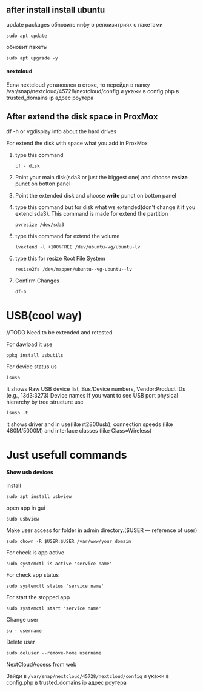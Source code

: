 ## after install install ubuntu

update packages
обновить инфу о репоизитриях с пакетами

```
sudo apt update
```

обновит пакеты

```
sudo apt upgrade -y
```
#### nextcloud
Если nextcloud установлен в стоке, то перейди в папку /var/snap/nextcloud/45728/nextcloud/config и укажи в config.php в trusted_domains ip адрес роутера

## After extend the disk space in ProxMox

df -h
or
vgdisplay
info about the hard drives

For extend the disk with space what you add in ProxMox

1. type this command

   ```
   cf - disk
   ```

2. Point your main disk(sda3 or just the biggest one) and choose **resize** punct on botton panel
3. Point the extended disk and choose **write** punct on botton panel
4. type this command but for disk what ws extended(don't change it if you extend sda3). This command is made for extend the partition

   ```
   pvresize /dev/sda3
   ```

5) type this command for extend the volume
   ```
   lvextend -l +100%FREE /dev/ubuntu-vg/ubuntu-lv
   ```
6) type this for resize Root File System
   ```
   resize2fs /dev/mapper/ubuntu--vg-ubuntu--lv
   ```
7) Confirm Changes
   ```
   df-h
   ```

# USB(cool way)
//TODO Need to be extended and retested

For dawload it use
```
opkg install usbutils
```

For device status us 
```
lsusb
```
It shows Raw USB device list, Bus/Device numbers, Vendor:Product IDs (e.g., 13d3:3273) Device names
If you want to see USB port physical hierarchy by tree structure use
```
lsusb -t
```
it shows driver and in use(like rt2800usb), connection speeds (like 480M/5000M) and interface classes (like Class=Wireless)
# Just usefull commands

#### Show usb devices

install

```
sudo apt install usbview
```

open app in gui

```
sudo usbview
```

Make user access for folder in admin directory.($USER — reference of user)

```
sudo chown -R $USER:$USER /var/www/your_domain
```
For check is app active
```
sudo systemctl is-active 'service name'
```

For check app status

```
sudo systemctl status 'service name'
```

For start the stopped app

```
sudo systemctl start 'service name'
```

Change user

```
su - username
```

Delete user

```
sudo deluser --remove-home username
```
NextCloudAccess from web

Зайди в  ```/var/snap/nextcloud/45728/nextcloud/config``` и укажи в config.php в trusted_domains ip адрес роутера



